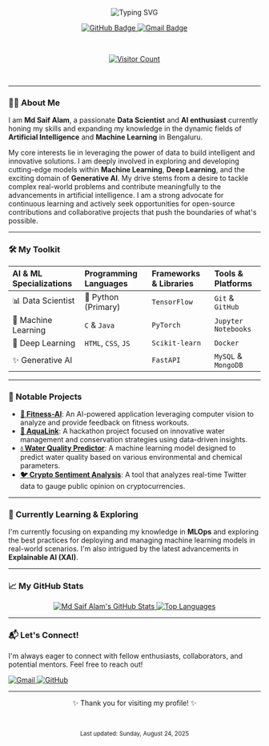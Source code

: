<p align="center">
  <img src="https://readme-typing-svg.herokuapp.com/?lines=Hello,+I'm+Md+Saif+Alam!&font=Montserrat&size=30&pause=1500&color=00aeff&vCenter=true&width=435" alt="Typing SVG" />
</p>

<p align="center">
  <a href="https://github.com/CommitSaif11">
    <img src="https://img.shields.io/badge/GitHub-100000?style=for-the-badge&logo=github&logoColor=white" alt="GitHub Badge">
  </a>
  <a href="mailto:alamsaif1107@gmail.com">
    <img src="https://img.shields.io/badge/Email-EA4335?style=for-the-badge&logo=gmail&logoColor=white" alt="Gmail Badge">
  </a>
</p>

<br>

<p align="center">
  <a href="https://visitor-badge.laobi.icu/badge?page_id=CommitSaif11.CommitSaif11" alt="visitor count">
    <img src="https://visitor-badge.laobi.icu/badge?page_id=CommitSaif11.CommitSaif11" alt="Visitor Count">
  </a>
</p>

<br>

---

### 👨‍💻 About Me

<p align="left">
I am <b>Md Saif Alam</b>, a passionate <b>Data Scientist</b> and <b>AI enthusiast</b> currently honing my skills and expanding my knowledge in the dynamic fields of <b>Artificial Intelligence</b> and <b>Machine Learning</b> in Bengaluru.
</p>
<p align="left">
My core interests lie in leveraging the power of data to build intelligent and innovative solutions. I am deeply involved in exploring and developing cutting-edge models within <b>Machine Learning</b>, <b>Deep Learning</b>, and the exciting domain of <b>Generative AI</b>. My drive stems from a desire to tackle complex real-world problems and contribute meaningfully to the advancements in artificial intelligence. I am a strong advocate for continuous learning and actively seek opportunities for open-source contributions and collaborative projects that push the boundaries of what's possible.
</p>

---

### 🛠️ My Toolkit

| AI & ML Specializations | Programming Languages | Frameworks & Libraries | Tools & Platforms |
| :--- | :--- | :--- | :--- |
| 📊 Data Scientist | 🐍 Python (Primary) | `TensorFlow` | `Git` & `GitHub` |
| 🤖 Machine Learning | `C` & `Java` | `PyTorch` | `Jupyter Notebooks` |
| 🧠 Deep Learning | `HTML`, `CSS`, `JS` | `Scikit-learn` | `Docker` |
| ✨ Generative AI | | `FastAPI` | `MySQL` & `MongoDB` |

---

### 🔭 Notable Projects

* **<a href="https://github.com/CommitSaif11/Fitness-AI" target="_blank">💪 Fitness-AI</a>**: An AI-powered application leveraging computer vision to analyze and provide feedback on fitness workouts.
* **<a href="https://github.com/CommitSaif11/aqualink_hackathon_saif" target="_blank">🌊 AquaLink</a>**: A hackathon project focused on innovative water management and conservation strategies using data-driven insights.
* **<a href="https://github.com/CommitSaif11/water-predictor-model" target="_blank">💧 Water Quality Predictor</a>**: A machine learning model designed to predict water quality based on various environmental and chemical parameters.
* **<a href="https://github.com/CommitSaif11/Twitter-cryptocurrency" target="_blank">🐦 Crypto Sentiment Analysis</a>**: A tool that analyzes real-time Twitter data to gauge public opinion on cryptocurrencies.

---

### 🌱 Currently Learning & Exploring

<p align="left">
I'm currently focusing on expanding my knowledge in <b>MLOps</b> and exploring the best practices for deploying and managing machine learning models in real-world scenarios. I'm also intrigued by the latest advancements in <b>Explainable AI (XAI)</b>.
</p>

---

### 📈 My GitHub Stats

<p align="center">
  <a href="https://github.com/anuraghazra/github-readme-stats">
    <img src="https://github-readme-stats.vercel.app/api?username=CommitSaif11&show_icons=true&theme=radical&hide_border=true&count_private=true" alt="Md Saif Alam's GitHub Stats" />
  </a>
  <a href="https://github.com/anuraghazra/github-readme-stats">
    <img src="https://github-readme-stats.vercel.app/api/top-langs/?username=CommitSaif11&layout=compact&theme=radical&hide_border=true" alt="Top Languages" />
  </a>
</p>

---

### 📬 Let's Connect!

<p align="left">
I'm always eager to connect with fellow enthusiasts, collaborators, and potential mentors. Feel free to reach out!
</p>

<p align="left">
  <a href="mailto:alamsaif1107@gmail.com">
    <img src="https://img.shields.io/badge/Email-EA4335?style=for-the-badge&logo=gmail&logoColor=white" alt="Gmail">
  </a>
  <a href="https://github.com/CommitSaif11" target="_blank">
    <img src="https://img.shields.io/badge/GitHub-100000?style=for-the-badge&logo=github&logoColor=white" alt="GitHub">
  </a>
</p>

---

<p align="center">
  ✨ Thank you for visiting my profile! ✨
</p>
<br>
<p align="center">
  <sub>Last updated: Sunday, August 24, 2025</sub>
</p>
